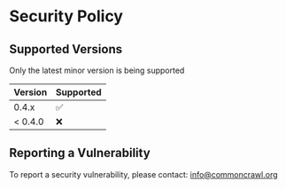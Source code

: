 # Security Policy

## Supported Versions

Only the latest minor version is being supported

| Version | Supported          |
| ------- | ------------------ |
| 0.4.x   | :white_check_mark: |
| < 0.4.0   | :x:                |

## Reporting a Vulnerability

To report a security vulnerability, please contact: info@commoncrawl.org
